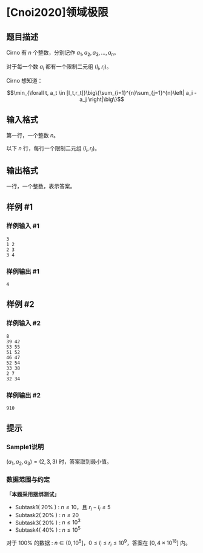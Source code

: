 # [Cnoi2020]领域极限

## 题目描述

Cirno 有 $n$ 个整数，分别记作 $a_1,a_2,a_3,...,a_n$。

对于每一个数 $a_i$ 都有一个限制二元组 $(l_i,r_i)$。

Cirno 想知道：

$$\min_{\forall t, a_t \in [l_t,r_t]}\big\{\sum_{i=1}^{n}\sum_{j=1}^{n}\left| a_i - a_j \right|\big\}$$

## 输入格式

第一行，一个整数 $n$。

以下 $n$ 行，每行一个限制二元组 $(l_i,r_i)$。

## 输出格式

一行，一个整数，表示答案。

## 样例 #1

### 样例输入 #1
```
3
1 2
2 3
3 4
```

### 样例输出 #1

```
4
```

## 样例 #2

### 样例输入 #2
```
8
39 42
53 55
51 52
46 47
52 54
33 38
2 7
32 34
```

### 样例输出 #2

```
910
```

## 提示

### Sample1说明

$(a_1,a_2,a_3)=(2,3,3)$ 时，答案取到最小值。

### 数据范围与约定

**「本题采用捆绑测试」**

 - Subtask1( $20\%$ ) : $n \le 10$，且 $r_i - l_i \le 5$
 - Subtask2( $20\%$ ) : $n \le 20$
 - Subtask3( $20\%$ ) : $n \le 10^3$
 - Subtask4( $40\%$ ) : $n \le 10^5$

对于 $100\%$ 的数据 : $n \in (0,10^5]$，$0 \le l_i \le r_i \le 10^9$，答案在 $[0,4 \times 10^{18}]$ 内。
